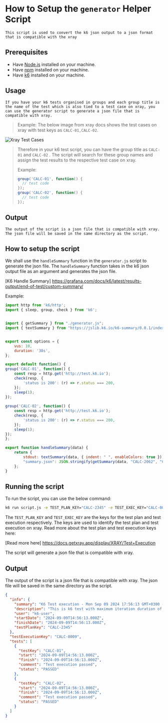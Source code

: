 # How to Setup the `generator` Helper Script

``` This script is used to convert the k6 json output to a json format that is compatible with the xray ```

## Prerequisites

- Have [Node.js](https://nodejs.org/en/) installed on your machine.
- Have [npm](https://www.npmjs.com/) installed on your machine.
- Have [k6](https://k6.io/docs/getting-started/installation) installed on your machine.

## Usage

``` If you have your k6 tests organised in groups and each group title is the name of the test which is also tied to a test case on xray, you can use the generator script to generate a json file that is compatible with xray. ```
 <!--Example  -->
> Example: The below image from xray docs shows the test cases on xray with test keys as `CALC-01,CALC-02`.
> 
![Xray Test Cases](./images/image2019-6-18_10-59-6.png)

> Therefore in your k6 test script, you can have the group title as `CALC-01` and `CALC-02` . The script will search for these group names and assign the test results to the respective test case on xray.
>
> Example:
> ```javascript
> group('CALC-01', function() {
>   // test code
> });
> group('CALC-02', function() {
>   // test code
> });

## Output

``` The output of the script is a json file that is compatible with xray. The json file will be saved in the same directory as the script. ```

## How to setup the script

We shall use the `handleSummary` function in the `generator.js` script to generate the json file. The `handleSummary` function takes in the k6 json output file as an argument and generates the json file.

<!-- Read more about handle summary here -->

[K6 Handle Summary] https://grafana.com/docs/k6/latest/results-output/end-of-test/custom-summary/

Example:

```javascript
import http from 'k6/http';
import { sleep, group, check } from 'k6';


import { getSummary } from "./generator.js";
import { textSummary } from "https://jslib.k6.io/k6-summary/0.0.1/index.js";


export const options = {
    vus: 10,
    duration: '30s',
};

export default function() {
group('CALC-01', function() {
    const resp = http.get('http://test.k6.io');
    check(resp, {
        'status is 200': (r) => r.status === 200,
    });
    sleep(1);
});
    
group('CALC-02', function() {
    const resp = http.get('http://test.k6.io');
    check(resp, {
        'status is 200': (r) => r.status === 200,
    });
    sleep(1);
});
};

export function handleSummary(data) {
    return {
        stdout: textSummary(data, { indent: " ", enableColors: true }),
        "summary.json": JSON.stringify(getSummary(data, "CALC-2062", "CALC"), null, 2)
    };
}
```

## Running the script

To run the script, you can use the below command:

```bash
k6 run script.js -e TEST_PLAN_KEY="CALC-2345" -e TEST_EXEC_KEY="CALC-0009"
```

The `TEST_PLAN_KEY` and `TEST_EXEC_KEY` are the keys for the test plan and test execution respectively. The keys are used to identify the test plan and test execution on xray.
Read more about the test plan and test execution keys here:

[Read more here] https://docs.getxray.app/display/XRAY/Test+Execution

The script will generate a json file that is compatible with xray.

## Output

The output of the script is a json file that is compatible with xray. The json file will be saved in the same directory as the script.

```json
{
  "info": {
    "summary": "K6 Test execution - Mon Sep 09 2024 17:56:13 GMT+0300 (EAT)",
    "description": "This is k6 test with maximum iteration duration of 4.29s, 200 passed requests and 0 failures on checks",
    "user": "k6-user",
    "startDate": "2024-09-09T14:56:13.000Z",
    "finishDate": "2024-09-09T14:56:13.000Z",
    "testPlanKey": "CALC-2345"
  },
  "testExecutionKey": "CALC-0009",
  "tests": [
    {
      "testKey": "CALC-01",
      "start": "2024-09-09T14:56:13.000Z",
      "finish": "2024-09-09T14:56:13.000Z",
      "comment": "Test execution passed",
      "status": "PASSED"
    },
    {
      "testKey": "CALC-02",
      "start": "2024-09-09T14:56:13.000Z",
      "finish": "2024-09-09T14:56:13.000Z",
      "comment": "Test execution passed",
      "status": "PASSED"
    }
  ]
}
```
